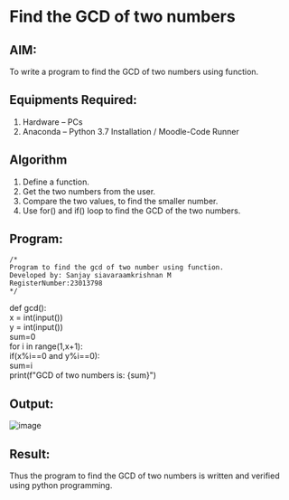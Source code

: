 # Find the GCD of two numbers

## AIM:
To write a program to find the GCD of two numbers using function.

## Equipments Required:
1. Hardware – PCs
2. Anaconda – Python 3.7 Installation / Moodle-Code Runner

## Algorithm
1. Define a function.
2. Get the two numbers from the user.
3. Compare the two values, to find the smaller number.
4. Use for() and if() loop to find the GCD of the two numbers.

## Program:
```
/*
Program to find the gcd of two number using function.
Developed by: Sanjay siavaraamkrishnan M
RegisterNumber:23013798  
*/
```
def gcd():<br>
     x = int(input())<br> 
     y = int(input())<br>
     sum=0<br>
     for i in range(1,x+1):<br>
         if(x%i==0 and y%i==0):<br>
          sum=i<br>
     print(f"GCD of two numbers is: {sum}")<br>
      
    

## Output:
![image](https://github.com/sanjaysivaramakrishnan/GCD-of-two-numbers/assets/151629616/0ab8a756-267d-4199-859a-0f2af1556dcf)


## Result:
Thus the program to find the GCD of two numbers is written and verified using python programming.
